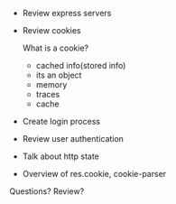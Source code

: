 - Review express servers
- Review cookies

    What is a cookie?
    - cached info(stored info)
    - its an object
    - memory
    - traces
    - cache


- Create login process
- Review user authentication
- Talk about http state
- Overview of res.cookie, cookie-parser

Questions? Review?